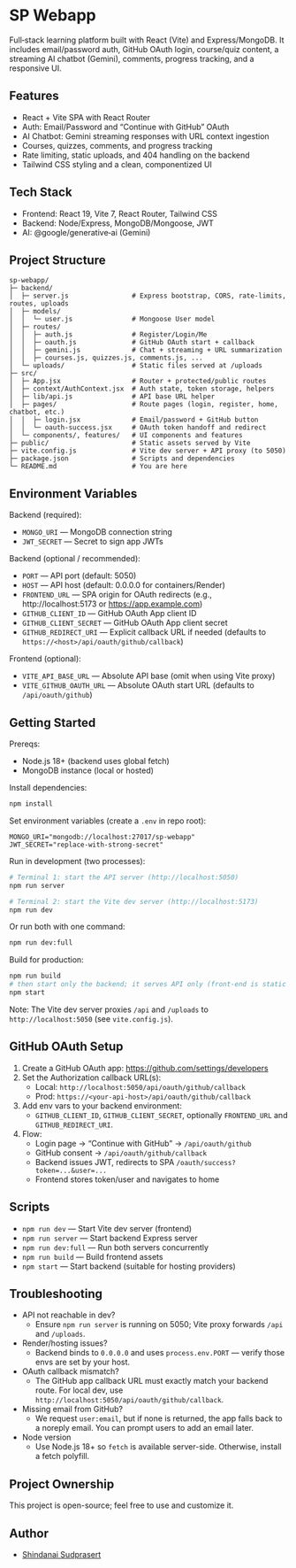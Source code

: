 # SP Webapp

Full‑stack learning platform built with React (Vite) and Express/MongoDB. It includes email/password auth, GitHub OAuth login, course/quiz content, a streaming AI chatbot (Gemini), comments, progress tracking, and a responsive UI.


## Features
- React + Vite SPA with React Router
- Auth: Email/Password and “Continue with GitHub” OAuth
- AI Chatbot: Gemini streaming responses with URL context ingestion
- Courses, quizzes, comments, and progress tracking
- Rate limiting, static uploads, and 404 handling on the backend
- Tailwind CSS styling and a clean, componentized UI

## Tech Stack
- Frontend: React 19, Vite 7, React Router, Tailwind CSS
- Backend: Node/Express, MongoDB/Mongoose, JWT
- AI: @google/generative‑ai (Gemini)

## Project Structure

```
sp-webapp/
├─ backend/
│  ├─ server.js                # Express bootstrap, CORS, rate-limits, routes, uploads
│  ├─ models/
│  │  └─ user.js               # Mongoose User model
│  ├─ routes/
│  │  ├─ auth.js               # Register/Login/Me
│  │  ├─ oauth.js              # GitHub OAuth start + callback
│  │  ├─ gemini.js             # Chat + streaming + URL summarization
│  │  ├─ courses.js, quizzes.js, comments.js, ...
│  └─ uploads/                 # Static files served at /uploads
├─ src/
│  ├─ App.jsx                  # Router + protected/public routes
│  ├─ context/AuthContext.jsx  # Auth state, token storage, helpers
│  ├─ lib/api.js               # API base URL helper
│  ├─ pages/                   # Route pages (login, register, home, chatbot, etc.)
│  │  ├─ login.jsx             # Email/password + GitHub button
│  │  └─ oauth-success.jsx     # OAuth token handoff and redirect
│  └─ components/, features/   # UI components and features
├─ public/                     # Static assets served by Vite
├─ vite.config.js              # Vite dev server + API proxy (to 5050)
├─ package.json                # Scripts and dependencies
└─ README.md                   # You are here
```

## Environment Variables

Backend (required):
- `MONGO_URI` — MongoDB connection string
- `JWT_SECRET` — Secret to sign app JWTs

Backend (optional / recommended):
- `PORT` — API port (default: 5050)
- `HOST` — API host (default: 0.0.0.0 for containers/Render)
- `FRONTEND_URL` — SPA origin for OAuth redirects (e.g., http://localhost:5173 or https://app.example.com)
- `GITHUB_CLIENT_ID` — GitHub OAuth App client ID
- `GITHUB_CLIENT_SECRET` — GitHub OAuth App client secret
- `GITHUB_REDIRECT_URI` — Explicit callback URL if needed (defaults to `https://<host>/api/oauth/github/callback`)

Frontend (optional):
- `VITE_API_BASE_URL` — Absolute API base (omit when using Vite proxy)
- `VITE_GITHUB_OAUTH_URL` — Absolute OAuth start URL (defaults to `/api/oauth/github`)

## Getting Started

Prereqs:
- Node.js 18+ (backend uses global fetch)
- MongoDB instance (local or hosted)

Install dependencies:

```sh
npm install
```

Set environment variables (create a `.env` in repo root):

```env
MONGO_URI="mongodb://localhost:27017/sp-webapp"
JWT_SECRET="replace-with-strong-secret"
```

Run in development (two processes):

```sh
# Terminal 1: start the API server (http://localhost:5050)
npm run server

# Terminal 2: start the Vite dev server (http://localhost:5173)
npm run dev
```

Or run both with one command:

```sh
npm run dev:full
```

Build for production:

```sh
npm run build
# then start only the backend; it serves API only (front-end is static elsewhere)
npm start
```

Note: The Vite dev server proxies `/api` and `/uploads` to `http://localhost:5050` (see `vite.config.js`).

## GitHub OAuth Setup

1) Create a GitHub OAuth app: https://github.com/settings/developers
2) Set the Authorization callback URL(s):
	 - Local: `http://localhost:5050/api/oauth/github/callback`
	 - Prod: `https://<your-api-host>/api/oauth/github/callback`
3) Add env vars to your backend environment:
	 - `GITHUB_CLIENT_ID`, `GITHUB_CLIENT_SECRET`, optionally `FRONTEND_URL` and `GITHUB_REDIRECT_URI`.
4) Flow:
	 - Login page → “Continue with GitHub” → `/api/oauth/github`
	 - GitHub consent → `/api/oauth/github/callback`
	 - Backend issues JWT, redirects to SPA `/oauth/success?token=...&user=...`
	 - Frontend stores token/user and navigates to home

## Scripts
- `npm run dev` — Start Vite dev server (frontend)
- `npm run server` — Start backend Express server
- `npm run dev:full` — Run both servers concurrently
- `npm run build` — Build frontend assets
- `npm start` — Start backend (suitable for hosting providers)

## Troubleshooting
- API not reachable in dev?
	- Ensure `npm run server` is running on 5050; Vite proxy forwards `/api` and `/uploads`.
- Render/hosting issues?
	- Backend binds to `0.0.0.0` and uses `process.env.PORT` — verify those envs are set by your host.
- OAuth callback mismatch?
	- The GitHub app callback URL must exactly match your backend route. For local dev, use `http://localhost:5050/api/oauth/github/callback`.
- Missing email from GitHub?
	- We request `user:email`, but if none is returned, the app falls back to a noreply email. You can prompt users to add an email later.
- Node version
	- Use Node.js 18+ so `fetch` is available server-side. Otherwise, install a fetch polyfill.

## Project Ownership
This project is open-source; feel free to use and customize it.

## Author
- [Shindanai Sudprasert](https://github.com/shdnaicode)

